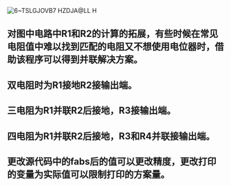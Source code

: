 ![6~TSLGJOVB7 HZDJA@LL H](https://github.com/shinosock/Feedback-resistance-calculator/assets/138361325/0c345d08-a297-4162-a9cf-fdecd16638fa)
## 对图中电路中R1和R2的计算的拓展，有些时候在常见电阻值中难以找到匹配的电阻又不想使用电位器时，借助该程序可以得到并联解决方案。
## 双电阻时为R1接地R2接输出端。
## 三电阻为R1并联R2后接地，R3接输出端。
## 四电阻为R1并联R2后接地，R3和R4并联接输出端。
## 更改源代码中的fabs后的值可以更改精度，更改打印的变量为实际值可以限制打印的方案量。
